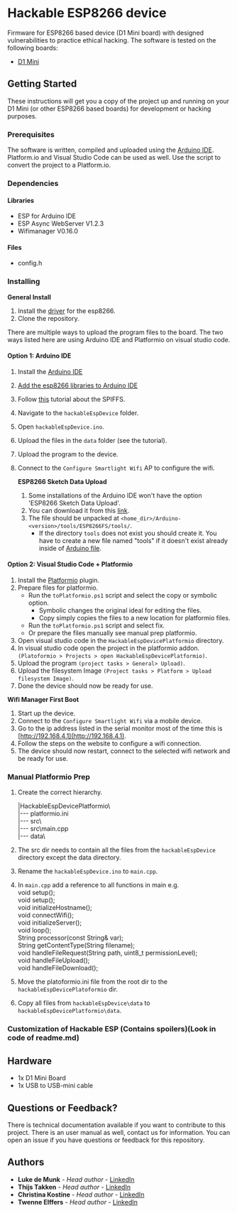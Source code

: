 # Hackable ESP8266 device
Firmware for ESP8266 based device (D1 Mini board) with designed vulnerabilities to practice ethical hacking. The software is tested on the following boards:

* [D1 Mini](https://www.berrybase.de/en/dev.-boards/esp8266-esp32-d1-mini/)
## Getting Started

These instructions will get you a copy of the project up and running on your D1 Mini (or other ESP8266 based boards) for development or hacking purposes.

### Prerequisites

The software is written, compiled and uploaded using the [Arduino IDE](https://www.arduino.cc/en/software). Platform.io and Visual Studio Code can be used as well. Use the script to convert the project to a Platform.io.

### Dependencies


#### Libraries

- ESP for Arduino IDE
- ESP Async WebServer V1.2.3
- Wifimanager V0.16.0

#### Files
- config.h

### Installing

<b>General Install</b>
1. Install the [driver](https://github.com/HobbyComponents/CH340-Drivers) for the esp8266.
2. Clone the repository.

There are multiple ways to upload the program files to the board. The two ways listed here are using Arduino IDE and Platformio on visual studio code.


#### <b>Option 1: Arduino IDE</b>

1. Install the [Arduino IDE](https://www.arduino.cc/en/software)
2. [Add the esp8266 libraries to Arduino IDE](https://www.nonscio.com/blog/installing-esp8266-libraries-to-the-arduino-ide)
3. Follow [this](https://randomnerdtutorials.com/install-esp8266-filesystem-uploader-arduino-ide) tutorial about the SPIFFS.
4. Navigate to the `hackableEspDevice` folder.
5. Open `hackableEspDevice.ino`.
6. Upload the files in the `data` folder (see the tutorial).
7. Upload the program to the device.
8. Connect to the `Configure Smartlight Wifi` AP to configure the wifi.

   <b>ESP8266 Sketch Data Upload</b>

   1. Some installations of the Arduino IDE won't have the option 'ESP8266 Sketch Data Upload'.
   2. You can download it from this [link](https://github.com/esp8266/arduino-esp8266fs-plugin/releases/tag/0.5.0).
   3. The file should be unpacked at `<home_dir>/Arduino-<version>/tools/ESP8266FS/tools/`.
      - If the directory `tools` does not exist you should create it. You have to create a new file named "tools" if it doesn't exist already inside of [Arduino file](https://randomnerdtutorials.com/install-esp8266-filesystem-uploader-arduino-ide).

#### <b>Option 2: Visual Studio Code + Platformio</b>
1. Install the [Platformio](https://platformio.org/install/ide?install=vscode) plugin.
2. Prepare files for platformio.
   - Run the `toPlatformio.ps1` script and select the copy or symbolic option.
        - Symbolic changes the original ideal for editing the files.
        - Copy simply copies the files to a new location for platformio files.
   - Run the `toPlatformio.ps1` script and select fix.
   - Or prepare the files manually see manual prep platformio.
3. Open visual studio code in the `HackableEspDevicePlatformio` directory.
4. In visual studio code open the project in the platformio addon. `(Platoformio > Projects > open HackableEspDevicePlatformio)`.
5. Upload the program `(project tasks > General> Upload)`.
6. Upload the filesystem Image `(Project tasks > Platform > Upload filesystem Image)`.
7.  Done the device should now be ready for use.

<b>Wifi Manager First Boot</b>
1. Start up the device.
2. Connect to the `Configure Smartlight Wifi` via a mobile device.
3. Go to the ip address listed in the serial monitor most of the time this is [http://192.168.4.1](http://192.168.4.1).
4. Follow the steps on the website to configure a wifi connection.
5. The device should now restart, connect to the selected wifi network and be ready for use.

### Manual Platformio Prep
1. Create the correct hierarchy.

    |HackableEspDevicePlatformio\ \
    |--- platformio.ini \
    |--- src\ \
    |--- src\main.cpp\
    |--- data\ 

1. The src dir needs to contain all the files from the `hackableEspDevice` directory except the data directory.
2. Rename the `hackableEspDevice.ino` to `main.cpp`.
3. In `main.cpp` add a reference to all functions in main e.g.\
void setup();\
void setup();\
void initializeHostname();\
void connectWifi();\
void initializeServer();\
void loop();\
String processor(const String& var);\
String getContentType(String filename);\
void handleFileRequest(String path, uint8_t permissionLevel);\
void handleFileUpload();\
void handleFileDownload();
4. Move the platoformio.ini file from the root dir to the `hackableEspDevicePlatoformio` dir.
5. Copy all files from `hackableEspDevice\data` to `hackableEspDevicePlatformio\data`.

### Customization of Hackable ESP (Contains spoilers)(Look in code of readme.md)
<!--
Default user and passwd
It is possible to change the default username and password for the users on the webpage.
The file for this is /hackableEspDevice/data/conf.txt. 
Here the username and password is stored and can be changed to increase or decrease the challenge. the format is “<Username>:<Password>:<authorization level (1|2)>” 
Level 1 is a normal user, level 2 is an admin user.


config.h
/hackableEspDevice/config.h also contains a few interesting possible settings.
The settings that can be changed are the:
* The default hostname for the device (DEFAULT_HOSTNAME)
* Access Point name for the configuration phase (WIFI_CONF_AP_NAME)
* The root password for the Serial interface (ROOT_PASSWORD)
-->

## Hardware

* 1x D1 Mini Board
* 1x USB to USB-mini cable

## Questions or Feedback?

There is technical documentation available if you want to contribute to this project. There is an user manual as well, contact us for information. You can open an issue if you have questions or feedback for this repository.

## Authors

* **Luke de Munk** - *Head author* - [LinkedIn](https://www.linkedin.com/in/luke-de-munk/)
* **Thijs Takken** - *Head author* - [LinkedIn](https://www.linkedin.com/in/thijstakken)
* **Christina Kostine** - *Head author* - [LinkedIn](https://www.linkedin.com/in/christine-kostine)
* **Twenne Elffers** - *Head author* - [LinkedIn](https://www.linkedin.com/in/twenne-elffers/)

<!-- ## License

This project is licensed under the MIT License - see the [LICENSE.md](LICENSE.md) file for details -->
